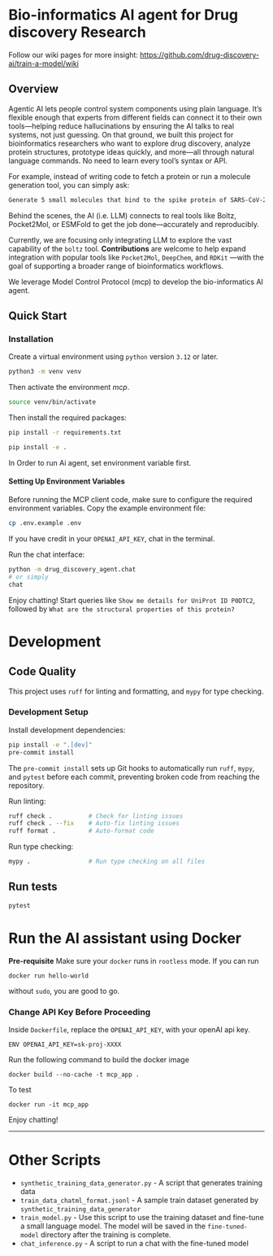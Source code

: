 # Bio-informatics AI agent for Drug discovery Research

Follow our wiki pages for more insight: https://github.com/drug-discovery-ai/train-a-model/wiki

## Overview

Agentic AI lets people control system components using plain language. It’s flexible enough that experts from different
fields can connect it to their own tools—helping reduce hallucinations by ensuring the AI talks to real systems, not
just guessing. On that ground, we built this project for bioinformatics researchers who want to explore drug discovery,
analyze protein structures, prototype ideas quickly, and more—all through natural language commands. No need to learn
every tool’s syntax or API.

For example, instead of writing code to fetch a protein or run a molecule generation tool, you can simply ask:

```bash
Generate 5 small molecules that bind to the spike protein of SARS-CoV-2.
```

Behind the scenes, the AI (i.e. LLM) connects to real tools like Boltz, Pocket2Mol, or ESMFold to get the job
done—accurately and reproducibly.

Currently, we are focusing only integrating LLM to explore the vast capability of the `boltz` tool. **Contributions**
are welcome to help expand integration with popular tools like `Pocket2Mol`, `DeepChem`, and `RDKit` —with the goal of
supporting a broader range of bioinformatics workflows.

We leverage Model Control Protocol (mcp) to develop the bio-informatics AI agent.

## Quick Start

### Installation

Create a virtual environment using `python` version `3.12` or later.

```bash
python3 -m venv venv
```

Then activate the environment *mcp*.

```bash
source venv/bin/activate
```

Then install the required packages:

```bash
pip install -r requirements.txt
```

```bash
pip install -e .
```

In Order to run Ai agent, set environment variable first.

#### Setting Up Environment Variables

Before running the MCP client code, make sure to configure the required environment variables.
Copy the example environment file:

```bash
cp .env.example .env
```
If you have credit in your `OPENAI_API_KEY`, chat in the terminal.

Run the chat interface:

```bash
python -m drug_discovery_agent.chat
# or simply
chat
```

Enjoy chatting! Start queries like `Show me details for UniProt ID P0DTC2`, followed by `What are the structural properties of this protein?`

# Development

## Code Quality

This project uses `ruff` for linting and formatting, and `mypy` for type checking.

### Development Setup

Install development dependencies:
```bash
pip install -e ".[dev]"
pre-commit install
```

The `pre-commit install` sets up Git hooks to automatically run `ruff`, `mypy`, and `pytest` before each commit,
preventing broken code from reaching the repository.

Run linting:
```bash
ruff check .          # Check for linting issues
ruff check . --fix    # Auto-fix linting issues
ruff format .         # Auto-format code
```

Run type checking:
```bash
mypy .                # Run type checking on all files
```

## Run tests
```bash
pytest
```

# Run the AI assistant using Docker

**Pre-requisite** Make sure your `docker` runs in `rootless` mode. If you can run

```
docker run hello-world
```

without `sudo`, you are good to go.

### Change API Key Before Proceeding

Inside `Dockerfile`, replace the `OPENAI_API_KEY`, with your openAI api key.

```
ENV OPENAI_API_KEY=sk-proj-XXXX
```

Run the following command to build the docker image

```
docker build --no-cache -t mcp_app .
```

To test

```
docker run -it mcp_app
```

Enjoy chatting!

---
# Other Scripts

- `synthetic_training_data_generator.py` - A script that generates training data
- `train_data_chatml_format.jsonl` - A sample train dataset generated by `synthetic_training_data_generator`
- `train_model.py` - Use this script to use the training dataset and fine-tune a small language model. The model will be
  saved in the `fine-tuned-model` directory after the training is complete.
- `chat_inference.py` - A script to run a chat with the fine-tuned model
